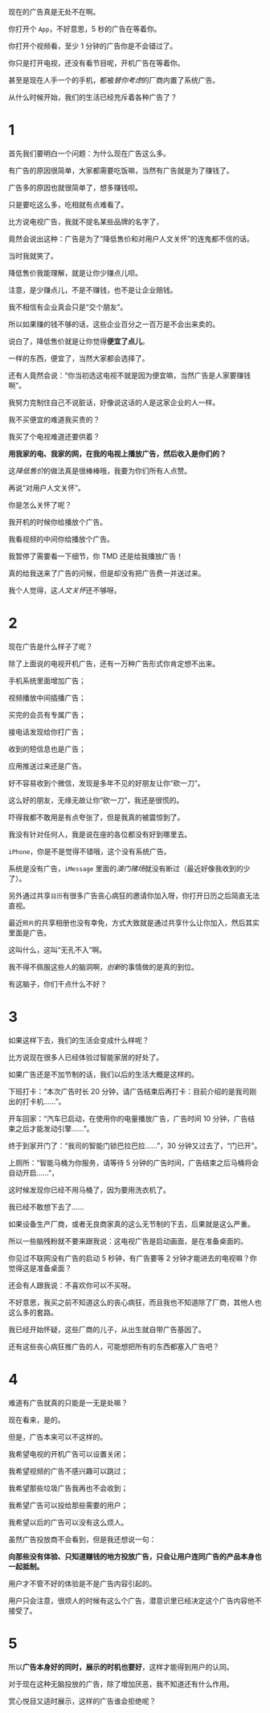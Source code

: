 现在的广告真是无处不在啊。

你打开个 `App`，不好意思，5 秒的广告在等着你。

你打开个视频看，至少 1 分钟的广告你是不会错过了。

你只是打开电视，还没有看节目呢，开机广告在等着你。

甚至是现在人手一个的手机，都被*替你考虑*的厂商内置了系统广告。

从什么时候开始，我们的生活已经充斥着各种广告了？

# 1

首先我们要明白一个问题：为什么现在广告这么多。

有广告的原因很简单，大家都需要吃饭嘛，当然有广告就是为了赚钱了。

广告多的原因也就很简单了，想多赚钱呗。

只是要吃这么多，吃相就有点难看了。

比方说电视广告，我就不提名某些品牌的名字了，

竟然会说出这种：广告是为了“降低售价和对用户人文关怀”的连鬼都不信的话。

当时我就笑了。

降低售价我能理解，就是让你少赚点儿呗。

注意，是少赚点儿，不是不赚钱，也不是让企业赔钱。

我不相信有企业真会只是“交个朋友”。

所以如果赚的钱不够的话，这些企业百分之一百万是不会出来卖的。

说白了，降低售价就是让你觉得**便宜了点儿**。

一样的东西，便宜了，当然大家都会选择了。

还有人竟然会说：“你当初选这电视不就是因为便宜嘛，当然广告是人家要赚钱啊”。

我努力克制住自己不说脏话，好像说这话的人是这家企业的人一样。

我不买便宜的难道我买贵的？

我买了个电视难道还要供着？

**用我家的电、我家的网，在我的电视上播放广告，然后收入是你们的？**

这*降低售价*的做法真是很棒棒哦，我要为你们所有人点赞。

再说“对用户人文关怀”。

你是怎么关怀了呢？

我开机的时候你给播放个广告。

我看视频的中间你给播放个广告。

我暂停了需要看一下细节，你 TMD 还是给我播放广告！

真的给我送来了广告的问候，但是却没有把广告费一并送过来。

我个人觉得，这*人文关怀*还不够呀。

# 2

现在广告是什么样子了呢？

除了上面说的电视开机广告，还有一万种广告形式你肯定想不出来。

手机系统里面增加广告；

视频播放中间插播广告；

买完的会员有专属广告；

接电话发现给你打广告；

收到的短信息也是广告；

应用推送过来还是广告。

好不容易收到个微信，发现是多年不见的好朋友让你“砍一刀”。

这么好的朋友，无缘无故让你“砍一刀”，我还是很慌的。

吓得我都不敢用是有点夸张了，但是我真的被震惊到了。

我没有针对任何人，我是说在座的各位都没有好到哪里去。

`iPhone`，你是不是觉得不错哦，这个没有系统广告。

系统是没有广告，`iMessage` 里面的*澳门赌场*就没有断过（最近好像我收到的少了）。

另外通过共享`日历`有很多广告丧心病狂的邀请你加入呀，你打开日历之后简直无法直视。

最近`照片`的共享相册也没有幸免，方式大致就是通过共享什么让你加入，然后其实里面是广告。

这叫什么，这叫“无孔不入”啊。

我不得不佩服这些人的脑洞啊，*创新*的事情做的是真的到位。

有这脑子，你们干点什么不好？

# 3

如果这样下去，我们的生活会变成什么样呢？

比方说现在很多人已经体验过智能家居的好处了。

如果广告还是不加节制的话，我们以后的生活大概是这样的。

下班打卡：“本次广告时长 20 分钟，请广告结束后再打卡：目前介绍的是我司刚出的打卡机……”。

开车回家：“汽车已启动，在使用你的电量播放广告，广告时间 10 分钟，广告结束之后才能发动引擎……”。

终于到家开门了：“我司的智能门锁巴拉巴拉……”，30 分钟又过去了，“门已开”。

上厕所：“智能马桶为你服务，请等待 5 分钟的广告时间，广告结束之后马桶将会自动开启……”，

这时候发现你已经不用马桶了，因为要用洗衣机了。

我已经不敢想下去了……

如果设备生产厂商，或者无良商家真的这么无节制的下去，后果就是这么严重。

所以一些脑残粉就不要来跟我说：这电视广告是启动画面，是在准备桌面的。

你见过不联网没有广告的启动 5 秒钟，有广告要等 2 分钟才能进去的电视嘛？你觉得这是准备桌面？

还会有人跟我说：不喜欢你可以不买呀。

不好意思，我买之前不知道这么的丧心病狂，而且我也不知道除了厂商，其他人也这么多的套路。

我已经开始怀疑，这些厂商的儿子，从出生就自带广告基因了。

还有这些丧心病狂推广告的人，可能想把所有的东西都塞入广告吧？

# 4

难道有广告就真的只能是一无是处嘛？

现在看来，是的。

但是，广告本来可以不这样的。

我希望电视的开机广告可以设置关闭；

我希望视频的广告不感兴趣可以跳过；

我希望那些垃圾广告我再也不会收到；

我希望广告可以投给那些需要的用户；

我希望以后的广告可以没有这么烦人。

虽然广告投放商不会看到，但是我还想说一句：

**向那些没有体验、只知道赚钱的地方投放广告，只会让用户连同广告的产品本身也一起抵制。**

用户才不管不好的体验是不是广告内容引起的。

用户只会注意，很烦人的时候有这么个广告，潜意识里已经决定这个广告内容他不接受了。

# 5

所以**广告本身好的同时，展示的时机也要好**，这样才能得到用户的认同。

对于现在这种无脑投放的广告，除了增加厌恶，我不知道还有什么作用。

赏心悦目又适时展示，这样的广告谁会拒绝呢？